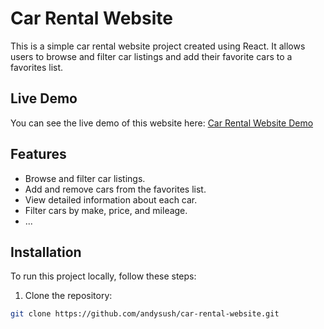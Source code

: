# Car Rental Website

This is a simple car rental website project created using React. It allows users to browse and filter car listings and add their favorite cars to a favorites list.

## Live Demo

You can see the live demo of this website here: [Car Rental Website Demo](andysush.github.io/car-rent-test-app/)

## Features

- Browse and filter car listings.
- Add and remove cars from the favorites list.
- View detailed information about each car.
- Filter cars by make, price, and mileage.
- ...

## Installation

To run this project locally, follow these steps:

1. Clone the repository:

```bash
git clone https://github.com/andysush/car-rental-website.git
